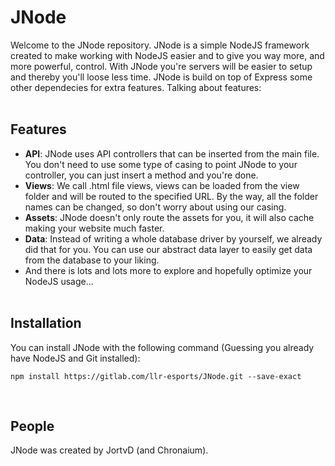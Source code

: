 # JNode
Welcome to the JNode repository. JNode is a simple NodeJS framework created to make working with NodeJS easier and to give you way more, and more powerful, control. With JNode you're servers will be easier to setup and thereby you'll loose less time. JNode is build on top of Express some other dependecies for extra features. Talking about features:
<br><br>

## Features
- **API**: JNode uses API controllers that can be inserted from the main file. You don't need to use some type of casing to point JNode to your controller, you can just insert a method and you're done.
- **Views**: We call .html file views, views can be loaded from the view folder and will be routed to the specified URL. By the way, all the folder names can be changed, so don't worry about using our casing.
- **Assets**: JNode doesn't only route the assets for you, it will also cache making your website much faster.
- **Data**: Instead of writing a whole database driver by yourself, we already did that for you. You can use our abstract data layer to easily get data from the database to your liking.
- And there is lots and lots more to explore and hopefully optimize your NodeJS usage...
<br><br>

## Installation
You can install JNode with the following command (Guessing you already have NodeJS and Git installed):
```
npm install https://gitlab.com/llr-esports/JNode.git --save-exact
```
<br>

## People
JNode was created by JortvD (and Chronaium).
